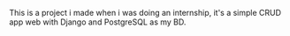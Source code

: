 This is a project i made when i was doing an internship, it's a simple CRUD app web with Django and PostgreSQL as my BD.
